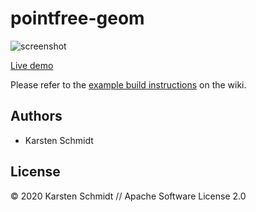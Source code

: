 # pointfree-geom

![screenshot](https://raw.githubusercontent.com/thi-ng/umbrella/develop/assets/examples/pointfree-geom.jpg)

[Live demo](http://demo.thi.ng/umbrella/pointfree-geom/)

Please refer to the [example build instructions](https://github.com/thi-ng/umbrella/wiki/Example-build-instructions) on the wiki.

## Authors

- Karsten Schmidt

## License

&copy; 2020 Karsten Schmidt // Apache Software License 2.0
